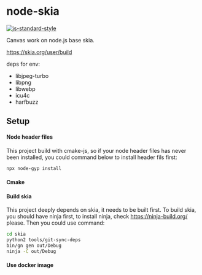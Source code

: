 # node-skia

[![js-standard-style](https://cdn.rawgit.com/standard/standard/master/badge.svg)](http://standardjs.com)

Canvas work on node.js base skia.

https://skia.org/user/build

deps for env:
* libjpeg-turbo
* libpng
* libwebp
* icu4c
* harfbuzz

## Setup

#### Node header files
This project build with cmake-js, so if your node header files has never been installed, you could command below to install header fils first:

```bash
npx node-gyp install
```

#### Cmake



#### Build skia
This project deeply depends on skia, it needs to be built first. To build skia, you should have ninja first, to install ninja, check https://ninja-build.org/ please. Then you could use command:

```bash
cd skia
python2 tools/git-sync-deps
bin/gn gen out/Debug
ninja -C out/Debug
```

#### Use docker image


